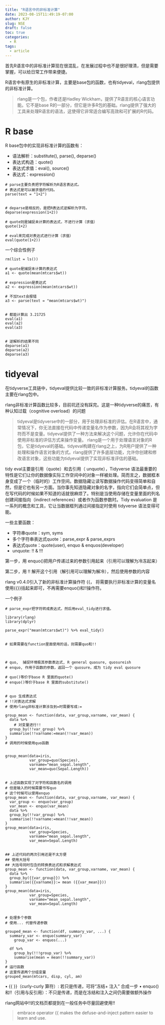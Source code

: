 ```yaml
---
title: "R语言中的非标准计算"
date: 2023-08-15T11:49:19-07:00
author: KJY
slug: NSE
draft: false
toc: true
categories:  
  - R
tags:        
  - article
---
```



首先R语言中的非标准计算现在很混乱，在发展过程中也不是很好理清，但是需要掌握，可以给日常工作带来便捷。

R语言中有原生的非标准计算，主要是base包的函数，也有tidyeval，rlang包提供的非标准计算。

> rlang是一个包，作者还是Hadley Wickham，提供了R语言的核心语言功能。它不是base R的一部分，但它是许多R包的基础。rlang提供了强大的工具来处理R语言的语法，这使得它非常适合编写高效和可扩展的R代码。

# R base
R base包中的实现非标准计算的函数有：

- 语法解析：substitute(), parse(), deparse()  
- 表达式构造：quote()
- 表达式求值：eval(), source()
- 表达式：expression()



```{r}
# parse主要负责把字符解析为R语言表达式。
# 表达式是可以被求值的代码。
parse(text = "1+2")


# deparse是相反的，是把R表达式逆解析为字符。
deparse(expression(1+2))

# quote则是捕捉未计算的表达式，不进行计算（求值）
quote(1+2)

# eval来完成对表达式进行计算（求值）
eval(quote(1+2))
```



一个综合性例子


```{r, collapse = TRUE}
rm(list = ls())

# quote是捕捉未计算的表达式
a1 <- quote(mean(mtcars$wt))

# expression是表达式
a2 <- expression(mean(mtcars$wt))

# 不加text会报错
a3 <- parse(text = "mean(mtcars$wt)")


# 都能计算出 3.21725
eval(a1)
eval(a2)
eval(a3)


# 逆解析的结果不同
deparse(a1)
deparse(a2)
deparse(a3)
```

# tidyeval


在tidyverse工具链中，tidyeval提供比较一致的非标准计算服务。tidyeval的函数主要在rlang包中。

rlang非标准计算函数比较多，目前坑还没有踩完。这是一种tidyverse的痛苦，有种认知过载（cognitive overload）的问题

> tidyeval是tidyverse中的一部分，用于处理非标准的评估。在R语言中，通常情况下，你无法直接在代码中传递变量名作为参数，因为R会将其视为字符而不是变量。tidyeval提供了一种方法来解决这个问题，允许你在代码中使用非标准的评估方式来操作变量。
> rlang是一个用于处理语言对象的R包，它是tidyeval的基础。tidyeval构建在rlang之上，为R用户提供了一种处理和操作语言对象的方式。rlang提供了许多底层功能，允许你创建和修改语言对象，这些功能为tidyeval提供了实现非标准评估的基础。

tidy eval主要是引用（quote）和去引用（ unquote），Tidyverse 语法最重要的特性是它们让你的数据像实际工作空间中的对象一样被处理。简而言之，数据框本身变成了一个（临时的）工作空间。数据隐藏让读写数据操作代码变得简单和自然，但是它也有另一方面。当你事先知道隐藏对象的名字，指向它们会简单点，但在写代码的时候如果不知道的话就很麻烦了。特别是当使用存储在变量里面的列名创建间接指向（indirect references）或者作为函数参数时。Tidy evaluation 是一系列的概念和工具，它让当数据框列通过间接指定时使用 tidyverse 语法变得可能。

一些主要函数：

- 字符串quote：sym, syms
- 多个字符串表达式quote：parse_expr & parse_exprs
- 表达式quote：quote(user), enquo & enquos(developer)
- unquote: !! & !!!

第一步，用 enquo()把用户传递过来的参数引用起来（引用可以理解为冷冻起来）

第二步，用 !! 解开这个引用（解引用可以理解为解冷），然后使用参数的内容


rlang v0.4.0引入了新的非标准计算操作符 {{， 将需要执行非标准计算的变量名使用{{}}括起来即可，不再需要enquo()和!!操作符。


一个例子

```{r}
# parse_expr把字符转成表达式，然后用eval_tidy进行求值。

library(rlang)
library(dplyr)

parse_expr("mean(mtcars$wt)") %>% eval_tidy()


# 如果需要在function里面使用的话，则需要quo和!!



# quo,  捕捉环境极其参数表达式, R general quasure, quosureish
# enquo, 作用于函数的参数，返回一个 quosure，成为 tidy eval quosure

# quo()等价于base R 里面的quote()
# enquo()等价于base R 里面的substitute()


# quo 生成表达式
# !!对表达式求解
# 使用rlang非标准计算涉及到=时需要写成:=

group_mean <- function(data, var_group,varname, var_mean) {
  data %>%
    # 对变量进行!!
  group_by(!!var_group) %>%
  summarise(!!varname:=mean(!!var_mean))
}
# 调用的时候使用quo函数


group_mean(data=iris,
           var_group=quo(Species),
           varname="mean_sepal.length",
           var_mean=quo(Sepal.Length))


# 上述函数实现了对字符和函数名的调用
# 但是输入的时候需要书写quo
# 这个时候可以使用enquo
group_mean <- function(data, var_group,varname, var_mean) {
  var_group <- enquo(var_group)
  var_mean <- enquo(var_mean)
  data %>%
  group_by(!!var_group) %>%
  summarise(!!varname:=mean(!!var_mean))
}
group_mean(data=iris,
           var_group=Species,
           varname="mean_sepal.length",
           var_mean=Sepal.Length)


## 上述代码的两次引用还是不太方便
## 使用大括号
## 大括号同时包含的转换表达式和求解表达式
group_mean <- function(data, var_group,varname, var_mean) {
  data %>%
  group_by({{var_group}}) %>%
  summarise({{varname}}:= mean ({{var_mean}}))
}
group_mean(data=iris,
           var_group=Species,
           varname="mean_sepal.length",
           var_mean=Sepal.Length)


# 处理多个参数
# 使用... 代替传递参数

grouped_mean <- function(df, summary_var, ...) {
  summary_var <- enquo(summary_var)
    group_var <- enquos(...)
 
  df %>%
    group_by(!!!group_var) %>%
    summarise(mean = mean(!!summary_var))
}
# 运行函数
# 这里传递两个分组变量
grouped_mean(mtcars, disp, cyl, am)
```

• {{ }}（curly-curly 算符）: 若只是传递，可将“冻结+ 注入” 合成一步
• enquo() 和!!（引用与反引用）：不只是传递，而是在冻结和注入之间仍需要做额外操作

rlang网站中!!的文档页都提到在一般任务中尽量回避使用!!

> embrace operator {{ makes the defuse-and-inject pattern easier to learn and use.



